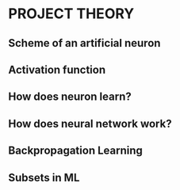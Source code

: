 # PROJECT THEORY

## Scheme of an artificial neuron

## Activation function

## How does neuron learn? 

## How does neural network work?

## Backpropagation Learning

## Subsets in ML